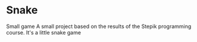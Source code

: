 # Snake
Small game
A small project based on the results of the Stepik programming course. It's a little snake game
